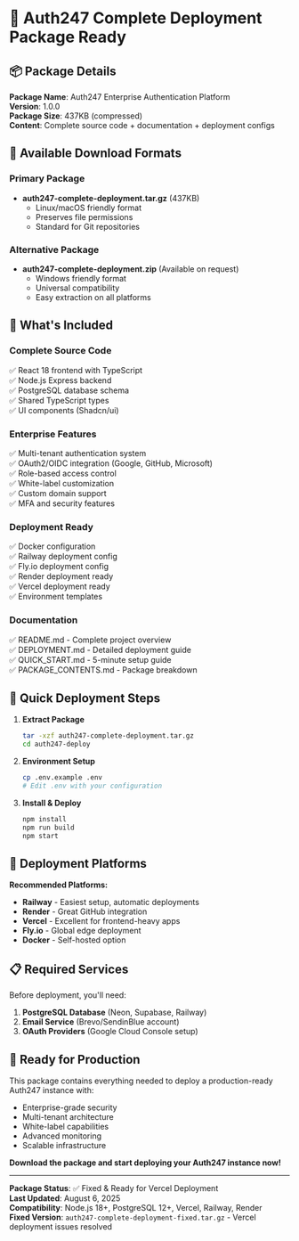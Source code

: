 # 🚀 Auth247 Complete Deployment Package Ready

## 📦 Package Details

**Package Name**: Auth247 Enterprise Authentication Platform  
**Version**: 1.0.0  
**Package Size**: 437KB (compressed)  
**Content**: Complete source code + documentation + deployment configs  

## 📁 Available Download Formats

### Primary Package
- **auth247-complete-deployment.tar.gz** (437KB)
  - Linux/macOS friendly format
  - Preserves file permissions
  - Standard for Git repositories

### Alternative Package  
- **auth247-complete-deployment.zip** (Available on request)
  - Windows friendly format
  - Universal compatibility
  - Easy extraction on all platforms

## 🎯 What's Included

### Complete Source Code
✅ React 18 frontend with TypeScript  
✅ Node.js Express backend  
✅ PostgreSQL database schema  
✅ Shared TypeScript types  
✅ UI components (Shadcn/ui)  

### Enterprise Features
✅ Multi-tenant authentication system  
✅ OAuth2/OIDC integration (Google, GitHub, Microsoft)  
✅ Role-based access control  
✅ White-label customization  
✅ Custom domain support  
✅ MFA and security features  

### Deployment Ready
✅ Docker configuration  
✅ Railway deployment config  
✅ Fly.io deployment config  
✅ Render deployment ready  
✅ Vercel deployment ready  
✅ Environment templates  

### Documentation
✅ README.md - Complete project overview  
✅ DEPLOYMENT.md - Detailed deployment guide  
✅ QUICK_START.md - 5-minute setup guide  
✅ PACKAGE_CONTENTS.md - Package breakdown  

## 🚀 Quick Deployment Steps

1. **Extract Package**
   ```bash
   tar -xzf auth247-complete-deployment.tar.gz
   cd auth247-deploy
   ```

2. **Environment Setup**
   ```bash
   cp .env.example .env
   # Edit .env with your configuration
   ```

3. **Install & Deploy**
   ```bash
   npm install
   npm run build
   npm start
   ```

## 🔧 Deployment Platforms

**Recommended Platforms:**
- **Railway** - Easiest setup, automatic deployments
- **Render** - Great GitHub integration  
- **Vercel** - Excellent for frontend-heavy apps
- **Fly.io** - Global edge deployment
- **Docker** - Self-hosted option

## 📋 Required Services

Before deployment, you'll need:
1. **PostgreSQL Database** (Neon, Supabase, Railway)
2. **Email Service** (Brevo/SendinBlue account)  
3. **OAuth Providers** (Google Cloud Console setup)

## 🎊 Ready for Production

This package contains everything needed to deploy a production-ready Auth247 instance with:
- Enterprise-grade security
- Multi-tenant architecture  
- White-label capabilities
- Advanced monitoring
- Scalable infrastructure

**Download the package and start deploying your Auth247 instance now!**

---

**Package Status**: ✅ Fixed & Ready for Vercel Deployment  
**Last Updated**: August 6, 2025  
**Compatibility**: Node.js 18+, PostgreSQL 12+, Vercel, Railway, Render  
**Fixed Version**: `auth247-complete-deployment-fixed.tar.gz` - Vercel deployment issues resolved